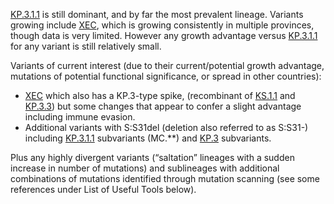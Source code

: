 

<u id='KP_3_1_1'>KP.3.1.1</u> is still dominant, and by far the most prevalent lineage. Variants growing include <u id='XEC'>XEC</u>, which is growing consistently in multiple provinces, though data is very limited. However any growth advantage versus <u id='KP_3_1_1'>KP.3.1.1</u> for any variant is still relatively small.



Variants of current interest (due to their current/potential growth advantage, mutations of potential functional significance, or spread in other countries):



* <u id='XEC'>XEC</u> which also has a KP.3-type spike, (recombinant of <u id='KS_1_1'>KS.1.1</u> and <u id='KP_3_3'>KP.3.3</u>) but some changes that appear to confer a slight advantage including immune evasion.
* Additional variants with S:S31del (deletion also referred to as S:S31-) including <u id='KP_3_1_1'>KP.3.1.1</u> subvariants (MC.**) and <u id='KP_3'>KP.3</u> subvariants.

Plus any highly divergent variants (“saltation” lineages with a sudden increase in number of mutations) and sublineages with additional combinations of mutations identified through mutation scanning (see some references under List of Useful Tools below).


<!-- edited -->